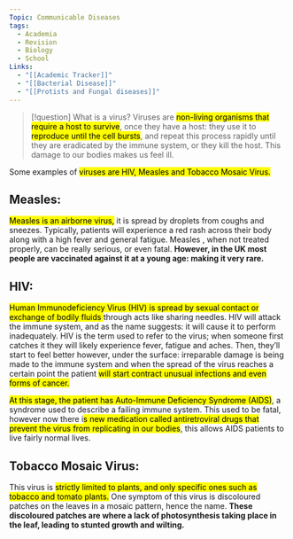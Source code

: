```yaml
---
Topic: Communicable Diseases
tags:
  - Academia
  - Revision
  - Biology
  - School
Links:
  - "[[Academic Tracker]]"
  - "[[Bacterial Disease]]"
  - "[[Protists and Fungal diseases]]"
---
```


> [!question] What is a virus?
> Viruses are <mark class="hltr-purple">non-living organisms that require a host to survive</mark>, once they have a host: they use it to <mark class="hltr-red">reproduce until the cell bursts</mark>, and repeat this process rapidly until they are eradicated by the immune system, or they kill the host. This damage to our bodies makes us feel ill.  

Some examples of <mark class="hltr-pink">viruses are HIV, Measles and Tobacco Mosaic Virus. </mark>
## Measles: 

<mark class="hltr-cyan">Measles is an airborne virus,</mark> it is spread by droplets from coughs and sneezes. Typically, patients will experience a red rash across their body along with a high fever and general fatigue. Measles , when not treated properly, can be really serious, or even fatal. **However, in the UK most people are vaccinated against it at a young age: making it very rare.** 

## HIV: 

<mark class="hltr-red">Human Immunodeficiency Virus (HIV) is spread by sexual contact or exchange of bodily fluids </mark>through acts like sharing needles. HIV will attack the immune system, and as the name suggests: it will cause it to perform inadequately. HIV is the term used to refer to the virus; when someone first catches it they will likely experience fever, fatigue and aches. Then, they’ll start to feel better however, under the surface: irreparable damage is being made to the immune system and when the spread of the virus reaches a certain point the patient <mark class="hltr-pink">will start contract unusual infections and even forms of cancer. </mark>

<mark class="hltr-blue">At this stage, the patient has Auto-Immune Deficiency Syndrome (AIDS)</mark>, a syndrome used to describe a failing immune system. This used to be fatal, however now there i<mark class="hltr-yellow">s new medication called antiretroviral drugs that prevent the virus from replicating in our bodies</mark>, this allows AIDS patients to live fairly normal lives. 


## Tobacco Mosaic Virus: 

This virus is <mark class="hltr-green">strictly limited to plants, and only specific ones such as tobacco and tomato plants.</mark> One symptom of this virus is discoloured patches on the leaves in a mosaic pattern, hence the name. **These discoloured patches are where a lack of photosynthesis taking place in the leaf, leading to stunted growth and wilting.** 
